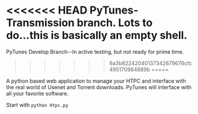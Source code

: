 <<<<<<< HEAD
PyTunes-Transmission branch. Lots to do...this is basically an empty shell.
=======
PyTunes Develop Branch--In active testing, but not ready for prime time.
>>>>>>> 6a3b82242040137342679676cfc495170984889b
=====

A python based web application to manage your HTPC and interface with the real world of Usenet and Torrent downloads. PyTunes will interface with all your favorite software.

Start with ```python Htpc.py```
